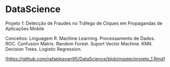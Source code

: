 # DataScience

Projeto 1: Detecção de Fraudes no Tráfego de Cliques em Propagandas de Aplicações Mobile

Conceitos: Linguagem R. Machine Learning. Processamento de Dados. ROC. Confusion Matrix. Random Forest. Suport Vector Machine. KNN. Decision Trees. Logistic Regression.

[https://github.com/rafaelpavan95/DataScience/blob/master/projeto_1.Rmd]
